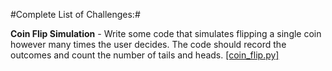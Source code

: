 #Complete List of Challenges:#

**Coin Flip Simulation** - Write some code that simulates flipping a single coin however many times the user decides. The code should record the outcomes and count the number of tails and heads. [[coin_flip.py]](https://github.com/thechrisritter/Python_Challenge/blob/master/Solutions/coin_flip.py)
